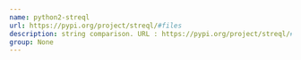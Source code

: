 ```yaml
---
name: python2-streql
url: https://pypi.org/project/streql/#files
description: string comparison. URL : https://pypi.org/project/streql/#files Groups : None
group: None
---
```

